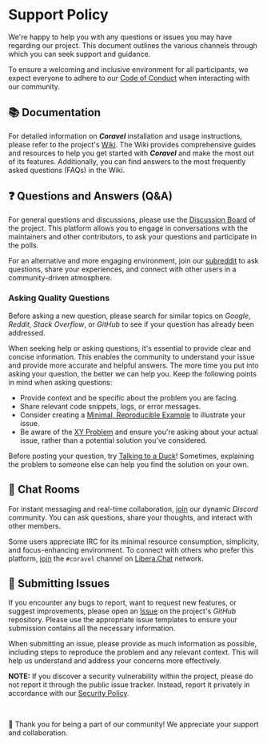 # Support Policy

We're happy to help you with any questions or issues you may have regarding our project. This document outlines the various channels through which you can seek support and guidance.

To ensure a welcoming and inclusive environment for all participants, we expect everyone to adhere to our [Code of Conduct](https://github.com/4r7if3x/coravel/blob/main/docs/CODE_OF_CONDUCT.md) when interacting with our community.

## 📚 Documentation

For detailed information on **_Coravel_** installation and usage instructions, please refer to the project's [Wiki](https://github.com/4r7if3x/coravel/wiki). The Wiki provides comprehensive guides and resources to help you get started with **_Coravel_** and make the most out of its features. Additionally, you can find answers to the most frequently asked questions (FAQs) in the Wiki.

## ❓ Questions and Answers (Q&A)

For general questions and discussions, please use the [Discussion Board](https://github.com/4r7if3x/coravel/discussions/categories/q-a) of the project. This platform allows you to engage in conversations with the maintainers and other contributors, to ask your questions and participate in the polls.

For an alternative and more engaging environment, join our [subreddit](https://www.reddit.com/r/coravel) to ask questions, share your experiences, and connect with other users in a community-driven atmosphere.


### Asking Quality Questions

Before asking a new question, please search for similar topics on _Google_, _Reddit_, _Stack Overflow_, or _GitHub_ to see if your question has already been addressed.

When seeking help or asking questions, it's essential to provide clear and concise information. This enables the community to understand your issue and provide more accurate and helpful answers. The more time you put into asking your question, the better we can help you. Keep the following points in mind when asking questions:

- Provide context and be specific about the problem you are facing.
- Share relevant code snippets, logs, or error messages.
- Consider creating a [Minimal, Reproducible Example](https://stackoverflow.com/help/minimal-reproducible-example) to illustrate your issue.
- Be aware of the [XY Problem](https://meta.stackexchange.com/questions/66377/what-is-the-xy-problem/66378#66378) and ensure you're asking about your actual issue, rather than a potential solution you've considered.

Before posting your question, try [Talking to a Duck](https://rubberduckdebugging.com)! Sometimes, explaining the problem to someone else can help you find the solution on your own.

## 💬 Chat Rooms

For instant messaging and real-time collaboration, [join](https://discord.gg/6Bhw7cRMF6) our dynamic _Discord_ community. You can ask questions, share your thoughts, and interact with other members.

Some users appreciate IRC for its minimal resource consumption, simplicity, and focus-enhancing environment. To connect with others who prefer this platform, [join](ircs://irc.libera.chat:6697/#coravel) the `#coravel` channel on [Libera.Chat](https://libera.chat) network.

## 🚩 Submitting Issues

If you encounter any bugs to report, want to request new features, or suggest improvements, please open an [Issue](https://github.com/4r7if3x/coravel/issues) on the project's _GitHub_ repository. Please use the appropriate issue templates to ensure your submission contains all the necessary information.

When submitting an issue, please provide as much information as possible, including steps to reproduce the problem and any relevant context. This will help us understand and address your concerns more effectively.

**NOTE:** If you discover a security vulnerability within the project, please do not report it through the public issue tracker. Instead, report it privately in accordance with our [Security Policy](https://github.com/4r7if3x/coravel/blob/main/docs/SECURITY.md).

<br>

💖 Thank you for being a part of our community! We appreciate your support and collaboration.
